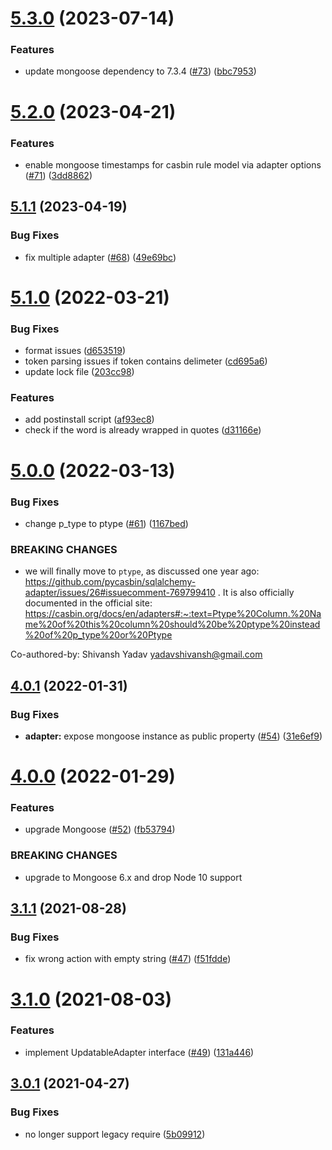 # [5.3.0](https://github.com/node-casbin/mongoose-adapter/compare/v5.2.0...v5.3.0) (2023-07-14)


### Features

* update mongoose dependency to 7.3.4 ([#73](https://github.com/node-casbin/mongoose-adapter/issues/73)) ([bbc7953](https://github.com/node-casbin/mongoose-adapter/commit/bbc79536d6abf5aca92bd83e601a457104f0b02a))

# [5.2.0](https://github.com/node-casbin/mongoose-adapter/compare/v5.1.1...v5.2.0) (2023-04-21)


### Features

* enable mongoose timestamps for casbin rule model via adapter options ([#71](https://github.com/node-casbin/mongoose-adapter/issues/71)) ([3dd8862](https://github.com/node-casbin/mongoose-adapter/commit/3dd8862f8eb452adc1365c96df55125561358bb1))

## [5.1.1](https://github.com/node-casbin/mongoose-adapter/compare/v5.1.0...v5.1.1) (2023-04-19)


### Bug Fixes

* fix multiple adapter ([#68](https://github.com/node-casbin/mongoose-adapter/issues/68)) ([49e69bc](https://github.com/node-casbin/mongoose-adapter/commit/49e69bc2f526fdb42b7410a04173c6b4c58bb635))

# [5.1.0](https://github.com/node-casbin/mongoose-adapter/compare/v5.0.0...v5.1.0) (2022-03-21)


### Bug Fixes

* format issues ([d653519](https://github.com/node-casbin/mongoose-adapter/commit/d653519ec3cfc8b1f81d2a061dbb86df1a4df9c3))
* token parsing issues if token contains delimeter ([cd695a6](https://github.com/node-casbin/mongoose-adapter/commit/cd695a68f7f45faaae065d4e37c7d4593f7d09b9))
* update lock file ([203cc98](https://github.com/node-casbin/mongoose-adapter/commit/203cc98d9db46e10319f89ea6ab3affe98c2098b))


### Features

* add postinstall script ([af93ec8](https://github.com/node-casbin/mongoose-adapter/commit/af93ec8025f10bd761b47c276a841e368f61bc1a))
* check if the word is already wrapped in quotes ([d31166e](https://github.com/node-casbin/mongoose-adapter/commit/d31166e3fd8f67eb6ffcff475a68916f61ce7f60))

# [5.0.0](https://github.com/node-casbin/mongoose-adapter/compare/v4.0.1...v5.0.0) (2022-03-13)


### Bug Fixes

* change p_type to ptype ([#61](https://github.com/node-casbin/mongoose-adapter/issues/61)) ([1167bed](https://github.com/node-casbin/mongoose-adapter/commit/1167bed29efc618f09fef7b7c98d8ff81520369f))


### BREAKING CHANGES

* we will finally move to `ptype`, as discussed one year ago: https://github.com/pycasbin/sqlalchemy-adapter/issues/26#issuecomment-769799410 . It is also officially documented in the official site: https://casbin.org/docs/en/adapters#:~:text=Ptype%20Column.%20Name%20of%20this%20column%20should%20be%20ptype%20instead%20of%20p_type%20or%20Ptype

Co-authored-by: Shivansh Yadav <yadavshivansh@gmail.com>

## [4.0.1](https://github.com/node-casbin/mongoose-adapter/compare/v4.0.0...v4.0.1) (2022-01-31)


### Bug Fixes

* **adapter:** expose mongoose instance as public property ([#54](https://github.com/node-casbin/mongoose-adapter/issues/54)) ([31e6ef9](https://github.com/node-casbin/mongoose-adapter/commit/31e6ef9f81aebba385d0b7a0e66960c23e316c4f))

# [4.0.0](https://github.com/node-casbin/mongoose-adapter/compare/v3.1.1...v4.0.0) (2022-01-29)


### Features

* upgrade Mongoose ([#52](https://github.com/node-casbin/mongoose-adapter/issues/52)) ([fb53794](https://github.com/node-casbin/mongoose-adapter/commit/fb5379432397710a27570b116ea3f7459f4bd3b6))


### BREAKING CHANGES

* upgrade to Mongoose 6.x and drop Node 10 support

## [3.1.1](https://github.com/node-casbin/mongoose-adapter/compare/v3.1.0...v3.1.1) (2021-08-28)


### Bug Fixes

* fix wrong action with empty string ([#47](https://github.com/node-casbin/mongoose-adapter/issues/47)) ([f51fdde](https://github.com/node-casbin/mongoose-adapter/commit/f51fdde975df95a33c0b9bbcc8fdcf64b7af73a2))

# [3.1.0](https://github.com/node-casbin/mongoose-adapter/compare/v3.0.1...v3.1.0) (2021-08-03)


### Features

* implement UpdatableAdapter interface ([#49](https://github.com/node-casbin/mongoose-adapter/issues/49)) ([131a446](https://github.com/node-casbin/mongoose-adapter/commit/131a446b813b202d322ac0d0fc45d436e34832ca))

## [3.0.1](https://github.com/node-casbin/mongoose-adapter/compare/v3.0.0...v3.0.1) (2021-04-27)


### Bug Fixes

* no longer support legacy require ([5b09912](https://github.com/node-casbin/mongoose-adapter/commit/5b09912a693a3cf6442d640fe4031938a373c820))
